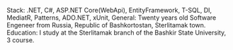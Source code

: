 Stack: .NET, C#, ASP.NET Core(WebApi), EntityFramework, T-SQL, DI, MediatR, Patterns, ADO.NET, xUnit, 
General: Twenty years old Software Engeneer from Russia, Republic of Bashkortostan, Sterlitamak town.
Education: I study at the Sterlitamak branch of the Bashkir State University, 3 course.
